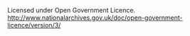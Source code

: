 Licensed under Open Government Licence.
http://www.nationalarchives.gov.uk/doc/open-government-licence/version/3/
